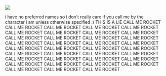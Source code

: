 ![](https://komarev.com/ghpvc/?username=starfollower&label=&color=940a00)

i have no preferred names so i don't really care if you call me by the character i am unless otherwise specified :)
THIS IS A LIE CALL ME ROCKET CALL ME ROCKET CALL ME ROCKET CALL ME ROCKET CALL ME ROCKET CALL ME ROCKET CALL ME ROCKET CALL ME ROCKET CALL ME ROCKET CALL ME ROCKET CALL ME ROCKET CALL ME ROCKET CALL ME ROCKET CALL ME ROCKET CALL ME ROCKET CALL ME ROCKET CALL ME ROCKET CALL ME ROCKET CALL ME ROCKET CALL ME ROCKET CALL ME ROCKET CALL ME ROCKET CALL ME ROCKET CALL ME ROCKET CALL ME ROCKET CALL ME ROCKET CALL ME ROCKET CALL ME ROCKET CALL ME ROCKET CALL ME ROCKET CALL ME ROCKET CALL ME ROCKET CALL ME ROCKET CALL ME ROCKET CALL ME ROCKET CALL ME ROCKET 

